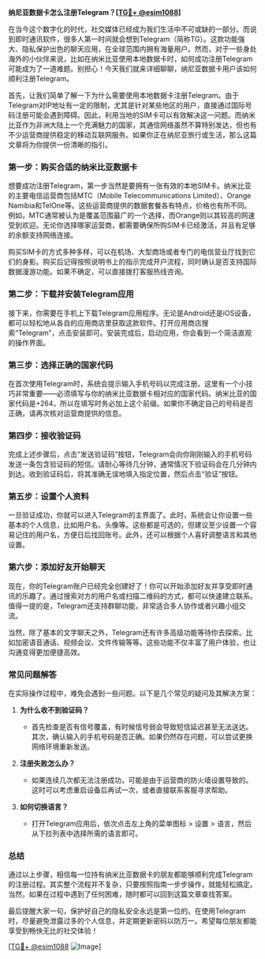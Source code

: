 **纳尼亚数据卡怎么注册Telegram？[[TG💪+ @esim1088](https://t.me/s/esim1088)]**

在当今这个数字化的时代，社交媒体已经成为我们生活中不可或缺的一部分。而说到即时通讯软件，很多人第一时间就会想到Telegram（简称TG）。这款功能强大、隐私保护出色的聊天应用，在全球范围内拥有海量用户。然而，对于一些身处海外的小伙伴来说，比如在纳米比亚使用本地数据卡时，如何成功注册Telegram可能成为了一道难题。别担心！今天我们就来详细聊聊，纳尼亚数据卡用户该如何顺利注册Telegram。

首先，让我们简单了解一下为什么需要使用本地数据卡注册Telegram。由于Telegram对IP地址有一定的限制，尤其是针对某些地区的用户，直接通过国际号码注册可能会遇到障碍。因此，利用当地的SIM卡可以有效解决这一问题。而纳米比亚作为非洲大陆上一个充满魅力的国家，其通信网络虽然不算特别发达，但也有不少运营商提供稳定的移动互联网服务。如果你正在纳尼亚旅行或生活，那么这篇文章将为你提供一份清晰的指引。

### **第一步：购买合适的纳米比亚数据卡**

想要成功注册Telegram，第一步当然是要拥有一张有效的本地SIM卡。纳米比亚的主要电信运营商包括MTC（Mobile Telecommunications Limited）、Orange Namibia和TelOne等。这些运营商提供的数据套餐各有特点，价格也有所不同。例如，MTC通常被认为是覆盖范围最广的一个选择，而Orange则以其较高的网速受到欢迎。无论你选择哪家运营商，都需要确保所购SIM卡已经激活，并且有足够的余额支持网络连接。

购买SIM卡的方式多种多样，可以在机场、大型商场或者专门的电信营业厅找到它们的身影。购买后记得按照说明书上的指示完成开户流程，同时确认是否支持国际数据漫游功能。如果不确定，可以直接拨打客服热线咨询。

### **第二步：下载并安装Telegram应用**

接下来，你需要在手机上下载Telegram应用程序。无论是Android还是iOS设备，都可以轻松地从各自的应用商店里获取这款软件。打开应用商店搜索“Telegram”，点击安装即可。安装完成后，启动应用，你会看到一个简洁直观的操作界面。

### **第三步：选择正确的国家代码**

在首次使用Telegram时，系统会提示输入手机号码以完成注册。这里有一个小技巧非常重要——必须填写与你的纳米比亚数据卡相对应的国家代码。纳米比亚的国家代码是+264，所以在填写时务必加上这个前缀。如果你不确定自己的号码是否正确，请再次核对运营商提供的信息。

### **第四步：接收验证码**

完成上述步骤后，点击“发送验证码”按钮，Telegram会向你刚刚输入的手机号码发送一条包含验证码的短信。请耐心等待几分钟，通常情况下验证码会在几分钟内到达。收到验证码后，将其准确无误地填入指定位置，然后点击“验证”按钮。

### **第五步：设置个人资料**

一旦验证成功，你就可以进入Telegram的主界面了。此时，系统会让你设置一些基本的个人信息，比如用户名、头像等。这些都是可选的，但建议至少设置一个容易记住的用户名，方便日后找回账号。此外，还可以根据个人喜好调整语言和其他设置。

### **第六步：添加好友开始聊天**

现在，你的Telegram账户已经完全创建好了！你可以开始添加好友并享受即时通讯的乐趣了。通过搜索对方的用户名或扫描二维码的方式，都可以快速建立联系。值得一提的是，Telegram还支持群聊功能，非常适合多人协作或者兴趣小组交流。

当然，除了基本的文字聊天之外，Telegram还有许多高级功能等待你去探索。比如加密语音通话、视频会议、文件传输等等。这些功能不仅丰富了用户体验，也让沟通变得更加便捷高效。

### **常见问题解答**

在实际操作过程中，难免会遇到一些问题。以下是几个常见的疑问及其解决方案：

1. **为什么收不到验证码？**
   - 首先检查是否有信号覆盖，有时候信号弱会导致短信延迟甚至无法送达。其次，确认输入的手机号码是否正确。如果仍然存在问题，可以尝试更换网络环境重新发送。

2. **注册失败怎么办？**
   - 如果连续几次都无法注册成功，可能是由于运营商的防火墙设置导致的。这时可以考虑重启设备后再试一次，或者直接联系客服寻求帮助。

3. **如何切换语言？**
   - 打开Telegram应用后，依次点击左上角的菜单图标 > 设置 > 语言，然后从下拉列表中选择所需的语言即可。

### **总结**

通过以上步骤，相信每一位持有纳米比亚数据卡的朋友都能够顺利完成Telegram的注册过程。其实整个流程并不复杂，只要按照指南一步步操作，就能轻松搞定。当然，如果在过程中遇到了任何困难，随时都可以回到这篇文章查找答案。

最后提醒大家一句，保护好自己的隐私安全永远是第一位的。在使用Telegram时，尽量避免泄露过多的个人信息，并定期更新密码以防万一。希望每位朋友都能享受到畅快无比的社交体验！

[[TG💪+ @esim1088](https://t.me/s/esim1088) ![Image](https://i.postimg.cc/4NQfJmqS/Snipaste-2025-05-13-00-14-12.png)]